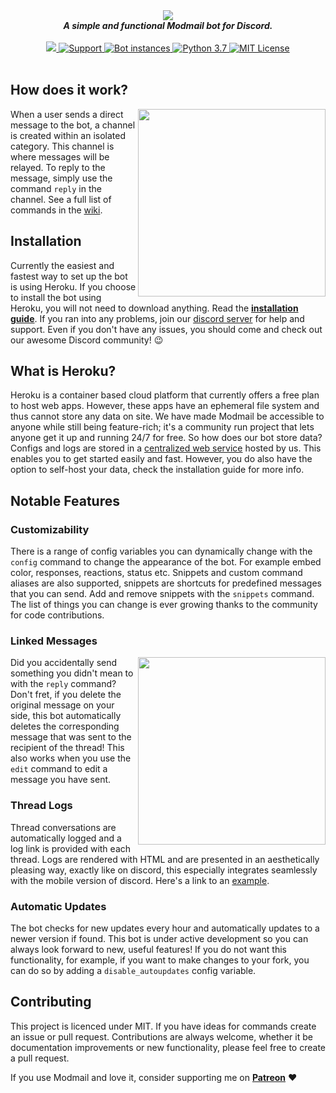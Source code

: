 <div align="center">
    <img src='https://i.imgur.com/o558Qnq.png' align='center'>
    <br>
    <strong><i>A simple and functional Modmail bot for Discord.</i></strong>
    <br>
    <br>


<a href="https://heroku.com/deploy?template=https://github.com/kyb3r/modmail">
    <img src="https://img.shields.io/badge/deploy_to-heroku-997FBC.svg?style=for-the-badge" />
</a>


<a href="https://discord.gg/j5e9p8w">
    <img src="https://img.shields.io/discord/515071617815019520.svg?style=for-the-badge&colorB=7289DA" alt="Support" />
</a>



<a href="https://github.com/kyb3r/modmail/">
    <img src="https://api.modmail.tk/badges/instances.svg" alt="Bot instances" />
</a>


<a href="https://patreon.com/kyber">
  <img src="https://img.shields.io/badge/patreon-donate-orange.svg?style=for-the-badge" alt="Python 3.7" />
</a>


<a href="https://github.com/kyb3r/modmail/blob/master/LICENSE">
  <img src="https://img.shields.io/badge/license-mit-e74c3c.svg?style=for-the-badge" alt="MIT License" />
</a>

</div>
<br>

## How does it work?


<img src='https://i.imgur.com/GGukNDs.png' align='right' height=300>

When a user sends a direct message to the bot, a channel is created within an isolated category. This channel is where messages will be relayed. To reply to the message, simply use the command `reply` in the channel. See a full list of commands in the [wiki](https://github.com/kyb3r/modmail/wiki).


## Installation

Currently the easiest and fastest way to set up the bot is using Heroku. If you choose to install the bot using Heroku, you will not need to download anything. Read the **[installation guide](https://github.com/kyb3r/modmail/wiki/Installation)**. If you ran into any problems, join our [discord server](https://discord.gg/etJNHCQ) for help and support. Even if you don't have any issues, you should come and check out our awesome Discord community! :wink:

## What is Heroku?

Heroku is a container based cloud platform that currently offers a free plan to host web apps. However, these apps have an ephemeral file system and thus cannot store any data on site. We have made Modmail be accessible to anyone while still being feature-rich; it's a community run project that lets anyone get it up and running 24/7 for free. So how does our bot store data? Configs and logs are stored in a [centralized web service](https://modmail.tk) hosted by us. This enables you to get started easily and fast. However, you do also have the option to self-host your data, check the installation guide for more info.

## Notable Features


### Customizability
There is a range of config variables you can dynamically change with the `config` command to change the appearance of the bot. For example embed color, responses, reactions, status etc. Snippets and custom command aliases are also supported, snippets are shortcuts for predefined messages that you can send. Add and remove snippets with the `snippets` command. The list of things you can change is ever growing thanks to the community for code contributions.

### Linked Messages
<img src='https://i.imgur.com/6L9aaNw.png' height=300 align='right'></img>

Did you accidentally send something you didn't mean to with the `reply` command? Don't fret, if you delete the original message on your side, this bot automatically deletes the corresponding message that was sent to the recipient of the thread!  This also works when you use the `edit` command to edit a message you have sent.

### Thread Logs

Thread conversations are automatically logged and a log link is provided with each thread. Logs are rendered with HTML and are presented in an aesthetically pleasing way, exactly like on discord, this especially integrates seamlessly with the mobile version of discord. Here's a link to an [example](https://logs.modmail.tk/02032d65a6f3).

### Automatic Updates
The bot checks for new updates every hour and automatically updates to a newer version if found. This bot is under active development so you can always look forward to new, useful features! If you do not want this functionality, for example, if you want to make changes to your fork, you can do so by adding a `disable_autoupdates` config variable. 

## Contributing
This project is licenced under MIT. If you have ideas for commands create an issue or pull request. Contributions are always welcome, whether it be documentation improvements or new functionality, please feel free to create a pull request.

If you use Modmail and love it, consider supporting me on **[Patreon](https://www.patreon.com/kyber)** :heart:
